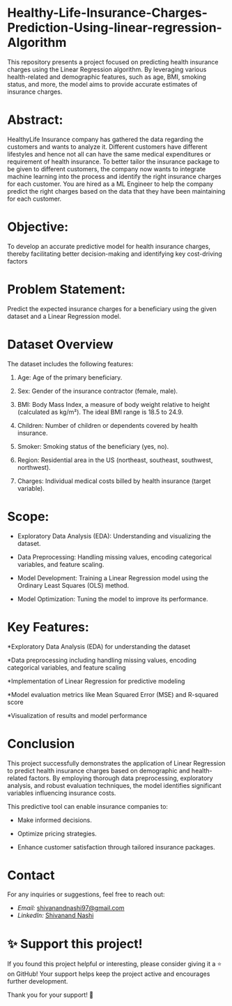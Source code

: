 # Healthy-Life-Insurance-Charges-Prediction-Using-linear-regression-Algorithm

This repository presents a project focused on predicting health insurance charges using the Linear Regression algorithm. By leveraging various health-related and 
demographic features, such as age, BMI, smoking status, and more, the model aims to provide accurate estimates of insurance charges.

# Abstract:

HealthyLife Insurance company has gathered the data regarding the customers and wants to analyze it. Different customers have different lifestyles and hence not all 
can  have the same medical expenditures or requirement of health insurance. To better tailor the insurance package to be given to different customers, the company now 
wants to integrate machine learning into the process and identify the right insurance charges for each customer. You are hired as a ML Engineer to help the company 
predict the right charges based on the data that they have been maintaining for each customer.

# Objective:
  To develop an accurate predictive model for health insurance charges, thereby facilitating better decision-making and identifying key cost-driving factors

# Problem Statement:
Predict the expected insurance charges for a beneficiary using the given dataset and a Linear Regression model.

# Dataset Overview
The dataset includes the following features:
  
1. Age: Age of the primary beneficiary.
      
2. Sex: Gender of the insurance contractor (female, male).
      
3. BMI: Body Mass Index, a measure of body weight relative to height (calculated as kg/m²). The ideal BMI range is 18.5 to 24.9.
      
4. Children: Number of children or dependents covered by health insurance.
      
5. Smoker: Smoking status of the beneficiary (yes, no).
      
6. Region: Residential area in the US (northeast, southeast, southwest, northwest).
      
7. Charges: Individual medical costs billed by health insurance (target variable).
    

# Scope:

* Exploratory Data Analysis (EDA): Understanding and visualizing the dataset.
    
* Data Preprocessing: Handling missing values, encoding categorical variables, and feature scaling.
    
* Model Development: Training a Linear Regression model using the Ordinary Least Squares (OLS) method.
    
* Model Optimization: Tuning the model to improve its performance.

# Key Features:

*Exploratory Data Analysis (EDA) for understanding the dataset
    
*Data preprocessing including handling missing values, encoding categorical variables, and feature scaling
    
*Implementation of Linear Regression for predictive modeling
    
*Model evaluation metrics like Mean Squared Error (MSE) and R-squared score
    
*Visualization of results and model performance

# Conclusion

This project successfully demonstrates the application of Linear Regression to predict health insurance charges based on demographic and health-related factors. By 
employing thorough data preprocessing, exploratory analysis, and robust evaluation techniques, the model identifies significant variables influencing insurance costs. 

This predictive tool can enable insurance companies to:

* Make informed decisions.
      
* Optimize pricing strategies.
      
* Enhance customer satisfaction through tailored insurance packages.

# Contact

For any inquiries or suggestions, feel free to reach out:

- *Email:* [shivanandnashi97@gmail.com](mailto:shivanandnashi97@gmail.com)
- *LinkedIn:* [Shivanand Nashi](https://www.linkedin.com/in/shivanand-s-nashi-79579821a)

# ✨ Support this project!
If you found this project helpful or interesting, please consider giving it a ⭐ on GitHub!
Your support helps keep the project active and encourages further development.

Thank you for your support! 💖

